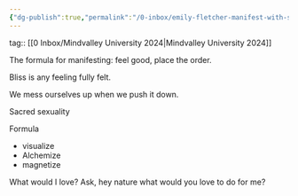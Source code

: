 ```yaml
---
{"dg-publish":true,"permalink":"/0-inbox/emily-fletcher-manifest-with-sexual-energy/"}
---
```


tag:: [[0 Inbox/Mindvalley University 2024\|Mindvalley University 2024]]

The formula for manifesting: feel good, place the order.

Bliss is any feeling fully felt.

We mess ourselves up when we push it down.

Sacred sexuality

Formula
- visualize
- Alchemize
- magnetize


What would I love?
Ask, hey nature what would you love to do for me?

